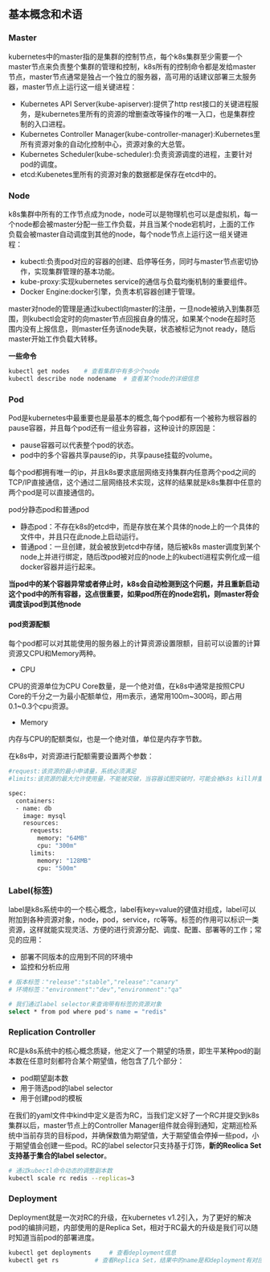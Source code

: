 ## 基本概念和术语

### Master

kubernetes中的master指的是集群的控制节点，每个k8s集群至少需要一个master节点来负责整个集群的管理和控制，k8s所有的控制命令都是发给master节点，master节点通常是独占一个独立的服务器，高可用的话建议部署三太服务器，master节点上运行这一组关键进程：

- Kubernetes API Server(kube-apiserver):提供了http rest接口的关键进程服务，是kubernetes里所有的资源的增删查改等操作的唯一入口，也是集群控制的入口进程。
- Kubernetes Controller Manager(kube-controller-manager):Kubernetes里所有资源对象的自动化控制中心，资源对象的大总管。
- Kubernetes Scheduler(kube-scheduler):负责资源调度的进程，主要针对pod的调度。
- etcd:Kubenetes里所有的资源对象的数据都是保存在etcd中的。

### Node

k8s集群中所有的工作节点成为node，node可以是物理机也可以是虚拟机，每一个node都会被master分配一些工作负载，并且当某个node宕机时，上面的工作负载会被master自动调度到其他的node，每个node节点上运行这一组关键进程：

- kubectl:负责pod对应的容器的创建、启停等任务，同时与master节点密切协作，实现集群管理的基本功能。
- kube-proxy:实现kubernetes service的通信与负载均衡机制的重要组件。
- Docker Engine:docker引擎，负责本机容器创建于管理。

master对node的管理是通过kubectl向master的注册，一旦node被纳入到集群范围，则kubectl会定时的向master节点回报自身的情况，如果某个node在超时范围内没有上报信息，则master任务该node失联，状态被标记为not ready，随后master开始工作负载大转移。

**一些命令**

```bash
kubectl get nodes    # 查看集群中有多少个node
kubectl describe node nodename	# 查看某个node的详细信息
```

### Pod

Pod是kubernetes中最重要也是最基本的概念,每个pod都有一个被称为根容器的pause容器，并且每个pod还有一组业务容器，这种设计的原因是：

- pause容器可以代表整个pod的状态。
- pod中的多个容器共享pause的ip，共享pause挂载的volume。

每个pod都拥有唯一的ip，并且k8s要求底层网络支持集群内任意两个pod之间的TCP/IP直接通信，这个通过二层网络技术实现，这样的结果就是k8s集群中任意的两个pod是可以直接通信的。

pod分静态pod和普通pod

- 静态pod：不存在k8s的etcd中，而是存放在某个具体的node上的一个具体的文件中，并且只在此node上启动运行。
- 普通pod：一旦创建，就会被放到etcd中存储，随后被k8s master调度到某个node上并进行绑定，随后改pod被对应的node上的kubectl进程实例化成一组docker容器并运行起来。

**当pod中的某个容器异常或者停止时，k8s会自动检测到这个问题，并且重新启动这个pod中的所有容器，这点很重要，如果pod所在的node宕机，则master将会调度该pod到其他node**

#### pod资源配额

每个pod都可以对其能使用的服务器上的计算资源设置限额，目前可以设置的计算资源又CPU和Memory两种。

- CPU

CPU的资源单位为CPU Core数量，是一个绝对值，在k8s中通常是按照CPU Core的千分之一为最小配额单位，用m表示，通常用100m~300吗，即占用0.1~0.3个cpu资源。

- Memory

内存与CPU的配额类似，也是一个绝对值，单位是内存字节数。

在k8s中，对资源进行配额需要设置两个参数：

```bash
#request:该资源的最小申请量，系统必须满足
#limits:该资源的最大允许使用量，不能被突破，当容器试图突破时，可能会被k8s kill并重启

spec:
  containers:
  - name: db
    image: mysql
    resources:
      requests:
        memory: "64MB"
        cpu: "300m"
      limits:
        memory: "128MB"
        cpu: "500m"
```

### Label(标签)

label是k8s系统中的一个核心概念，label有key=value的键值对组成，label可以附加到各种资源对象，node，pod，service，rc等等。标签的作用可以标识一类资源，这样就能实现灵活、方便的进行资源分配、调度、配置、部署等的工作；常见的应用：

- 部署不同版本的应用到不同的环境中
- 监控和分析应用

```bash
# 版本标签："release":"stable","release":"canary"
# 环境标签："environment":"dev","environment":"qa"

# 我们通过label selector来查询带有标签的资源对象
select * from pod where pod's name = "redis"
```

### Replication Controller

RC是k8s系统中的核心概念质疑，他定义了一个期望的场景，即生平某种pod的副本数在任意时刻都符合某个期望值，他包含了几个部分：

- pod期望副本数
- 用于筛选pod的label selector
- 用于创建pod的模板

在我们的yaml文件中kind中定义是否为RC，当我们定义好了一个RC并提交到k8s集群以后，master节点上的Controller Manager组件就会得到通知，定期巡检系统中当前存货的目标pod，并确保数值为期望值，大于期望值会停掉一些pod，小于期望值会创建一些pod。RC的label selector只支持基于灯饰，**新的Reolica Set支持基于集合的label selector**。

```bash
# 通过kubectl命令动态的调整副本数
kubectl scale rc redis --replicas=3
```


### Deployment

Deployment就是一次对RC的升级，在kubernetes v1.2引入，为了更好的解决pod的编排问题，内部使用的是Replica Set，相对于RC最大的升级是我们可以随时知道当前pod的部署进度。

```bash
kubectl get deployments   	# 查看deployment信息
kubectl get rs			# 查看Replica Set，结果中的name是和deployment有对应的
```
